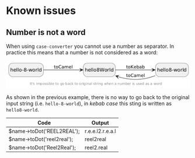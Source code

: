 Known issues
============

Number is not a word
--------------------

When using `case-converter` you cannot use a number as separator. In practice 
this means that a number is not considered as a word:

![Phing targets](./images/number-problem.png "Phing targets")

As shown in the previous example, there is no way to go back to the original 
input string (i.e. `hello-8-world`), in _kebab case_ this sting is written as 
`hello8-world`.

| Code                          | Output            |
| ----------------------------- | ----------------- |
| $name->toDot('REEL2REAL');    | r.e.e.l2.r.e.a.l  |
| $name->toDot('reel2real');    | reel2real         |
| $name->toDot('Reel2Real');    | reel2.real        |

